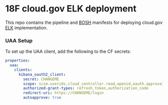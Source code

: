 # 18F cloud.gov ELK deployment

This repo contains the pipeline and [BOSH](https://bosh.io) manifests for deploying cloud.gov [ELK](https://www.elastic.co/videos/introduction-to-the-elk-stack) implementation.

### UAA Setup

To set up the UAA client, add the following to the CF secrets:

```yaml
properties:
  uaa:
    clients:
      kibana_oauth2_client:
        secret: CHANGEME
        scope: scim.userids,cloud_controller.read,openid,oauth.approvals
        authorized-grant-types: refresh_token,authorization_code
        redirect-uri: https://CHANGEME/login
        autoapprove: true
```
